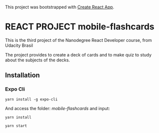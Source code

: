 This project was bootstrapped with [Create React App](https://facebook.github.io/react-native/docs/getting-started.html).

# REACT PROJECT mobile-flashcards

This is the third project of the Nanodegree React Developer course, from Udacity Brasil

The project provides to create a deck of cards and to make quiz to study about the subjects of the decks. 


## Installation

### Expo Cli 

`yarn install -g expo-cli`

And access the folder: *mobile-flashcards*
and input: 

`yarn install`

`yarn start`


